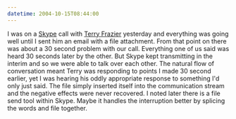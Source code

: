 ```yaml
---
datetime: 2004-10-15T08:44:00
---
```

I was on a [Skype](http://skype.com) call with [Terry Frazier](http://www.terryfrazier.com) yesterday and everything was going well until I sent him an email with a file attachment. From that point on there was about a 30 second problem with our call. Everything one of us said was heard 30 seconds later by the other. But Skype kept transmitting in the interim and so we were able to talk over each other. The natural flow of conversation meant Terry was responding to points I made 30 second earlier, yet I was hearing his oddly appropriate response to something I'd only just said.
The file simply inserted itself into the communication stream and the negative effects were never recovered. I noted later there is a file send tool within Skype. Maybe it handles the interruption better by splicing the words and file together.

